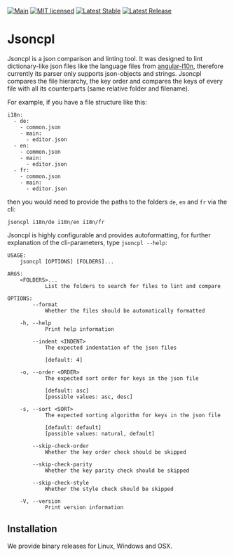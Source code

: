 [![Main](https://github.com/28Smiles/jsoncpl/actions/workflows/test.yml/badge.svg)](https://github.com/28Smiles/jsoncpl/actions/workflows/test.yml)
[![MIT licensed](https://img.shields.io/badge/license-MIT-blue.svg)](./LICENSE)
[![Latest Stable](https://img.shields.io/github/v/release/28Smiles/jsoncpl?label=latest%20stable)](https://github.com/28Smiles/jsoncpl/releases/latest)
[![Latest Release](https://img.shields.io/github/v/release/28Smiles/jsoncpl?include_prereleases&label=latest%20release)](https://github.com/28Smiles/jsoncpl/releases)

# Jsoncpl

Jsoncpl is a json comparison and linting tool. It was designed to lint dictionary-like json files like the language files
from [angular-l10n](https://github.com/robisim74/angular-l10n), 
therefore currently its parser only supports json-objects and strings. Jsoncpl compares the file hierarchy,
the key order and compares the keys of every file with all its counterparts (same relative folder and filename).

For example, if you have a file structure like this:
```
i18n:
  - de:
    - common.json
    - main:
      - editor.json
  - en:
    - common.json
    - main:
      - editor.json
  - fr:
    - common.json
    - main:
      - editor.json
```
then you would need to provide the paths to the folders `de`, `en` and `fr` via the cli:
```
jsoncpl i18n/de i18n/en i18n/fr
```

Jsoncpl is highly configurable and provides autoformatting, for further explanation of the cli-parameters,
type `jsoncpl --help`:
```
USAGE:
    jsoncpl [OPTIONS] [FOLDERS]...

ARGS:
    <FOLDERS>...
            List the folders to search for files to lint and compare

OPTIONS:
        --format
            Whether the files should be automatically formatted

    -h, --help
            Print help information

        --indent <INDENT>
            The expected indentation of the json files
            
            [default: 4]

    -o, --order <ORDER>
            The expected sort order for keys in the json file
            
            [default: asc]
            [possible values: asc, desc]

    -s, --sort <SORT>
            The expected sorting algorithm for keys in the json file
            
            [default: default]
            [possible values: natural, default]

        --skip-check-order
            Whether the key order check should be skipped

        --skip-check-parity
            Whether the key parity check should be skipped

        --skip-check-style
            Whether the style check should be skipped

    -V, --version
            Print version information
```

## Installation

We provide binary releases for Linux, Windows and OSX.
